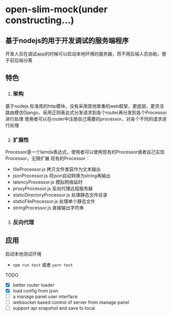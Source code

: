 # open-slim-mock(under constructing...)



## 基于nodejs的用于开发调试的服务端程序

开发人员在调试app的时候可以启动本地环境的服务器，而不用后端人员协助，便于前后端分离

## 特色

  1. ### 架构
  基于nodejs 标准库的http模块，没有采用其他笨重的web框架，更底层，更灵活
  路由模仿Django，采用正则表达式分发请求到各个router再分发到各个Processor进行处理
  使用者可以在router中注册自己需要的processor，对各个不同的请求进行处理
  
  2. ### 扩展性
  Processor是一个lamda表达式，使用者可以使用现有的Processor或者自己实现Processor，无限扩展
  现有的Processor：
  *  fileProcessor.js 拷贝文件类容作为文本输出
  *  jsonProcessor.js 将json自动转换为string再输出
  *  latencyProcessor.js 模拟网络延时
  *  proxyProcessor.js 反向代理远程服务器
  *  staticDirectoryProcessor.js 处理静态文件目录
  *  staticFileProcessor.js 处理单个静态文件
  * stringProcessor.js 直接输出字符串
  
  3. ### 反向代理
   

## 应用

 启动本地测试环境
- `npm run test` 或者 `yarn test`





 TODO
 
 - [x] better router loader 
 - [x] load config from json
 - [ ] a manage panel user interface
 - [ ] websocket based control of server from manage panel
 - [ ] support api snapshot and save to local
